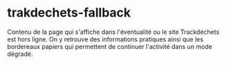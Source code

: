# trakdechets-fallback

Contenu de la page qui s'affiche dans l'éventualité ou le site Trackdéchets est hors ligne.
On y retrouve des informations pratiques ainsi que les bordereaux papiers qui permettent de continuer l'activité dans un mode dégradé.
